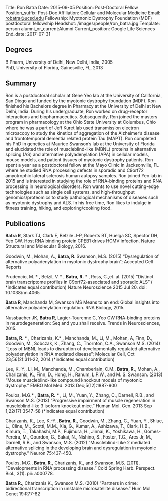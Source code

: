 Title: Ron Batra
Date: 2015-09-05
Position: Post-Doctoral Fellow
Position_suffix: Post-Doc
Affiliation: Cellular and Molecular Medicine
Email: robatra@ucsd.edu
Fellowship: Myotnonic Dystrophy Foundation (MDF) postdoctoral fellowship 
Headshot: /images/people/ron_batra.jpg
Template: person
alumni_or_current:Alumni
Current_position: Google Life Sciences
End_date: 2017-07-31


## Degrees
B.Pharm, University of Delhi, New Delhi, India, 2005<br>
PhD, University of Florida, Gainesville, FL, 2013<br>
## Summary

Ron is a postdoctoral scholar at Gene Yeo lab at the University of California, San Diego and funded by the myotonic dystrophy foundation (MDF). Ron finished his Bachelors degree in Pharmacy at the University of Delhi at New Delhi, India. During his undergraduate, Ron worked on drug-receptor interactions and biopharmaceutics. Subsequently, Ron joined the masters program in pharmacology at the Ohio State University at Columbus, Ohio where he was a part of Jeff Kuret lab used transmission electron microscopy to study the kinetics of aggregation of the Alzheimer’s disease and frontotemporal dementia related protein Tau (MAPT). Ron completed his PhD in genetics at Maurice Swanson’s lab at the University of Florida and elucidated the role of muscleblind-like (MBNL) proteins in alternative splicing (AS) and alternative polyadenylation (APA) in cellular models, mouse models, and patient tissues of myotonic dystrophy patients. Ron spent a year as a postdoctoral fellow at the Mayo Clinic in Jacksonville, FL where he studied RNA processing defects in sporadic and C9orf72 amyotrophic lateral sclerosis human autopsy samples. Ron joined Yeo lab in 2015 and is interested in studying the role of RNA-binding proteins and RNA processing in neurological disorders. Ron wants to use novel cutting-edge technologies such as single cell systems, and high-throughput genomics/proteomics to study pathological mechanisms of diseases such as myotonic dystrophy and ALS. In his free time, Ron likes to indulge in fitness training, hiking, and exploring/cooking food.

## Publications

**Batra R**, Stark TJ, Clark E, Belzile J-P, Roberts BT, Huelga SC, Spector DH, Yeo GW. Host RNA binding protein CPEB1 drives HCMV infection. Nature Structural and Molecular Biology, 2016. 

Goodwin, M., Mohan, A., **Batra, R**. Swanson, M.S. (2015) “Dysregulation of alternative polyadenylation in myotonic dystrophy brain”; Accepted Cell Reports

Prudencio, M. * , Belzil, V. * , **Batra, R.** * , Ross, C.,et. al. (2015) “Distinct brain transcriptome profiles in C9orf72-associated and sporadic ALS” ( *indicates equal contribution) Nature Neuroscience 2015 Jul 20. doi: 10.1038/nn.4065

**Batra R**, Manchanda M, Swanson MS
Means to an end: Global insights into alternative polyadenylation regulation.
RNA Biology, 2015. 

Nussbacher JK, **Batra R**, Lagier-Tourenne C, Yeo GW 
RNA-binding proteins in neurodegeneration: Seq and you shall receive.
Trends in Neurosciences, 2015. 

**Batra, R.** * , Charizanis, K.* , Manchanda, M., Li, M., Mohan, A, Finn, D., Goodwin, M., Sobczak, K., Zhang, C., Thornton, C.A., Swanson M.S. (2014) “Loss of MBNL leads to disruption of developmentally regulated alternative polyadenylation in RNA mediated disease”; Molecular Cell, Oct 23;56(2):311-22, 2014 (*indicates equal contribution)

Lee, K.-Y., Li, M., Manchanda, M., Chamberlain, C.M., **Batra, R.**, Mohan, A., Charizanis, K., Finn, D., Hong, H., Ranum, L.P.W., and M. S. Swanson. (2013) “Mouse muscleblind-like compound knockout models of myotonic dystrophy.” EMBO Mol Med. 2013 Dec;5(12):1887-900

Poulos, M.G.* , **Batra, R.** * , Li, M., Yuan, Y., Zhang, C., Darnell, R.B., and Swanson M.S.  (2013) “Progressive impairment of muscle regeneration in muscleblind-like 3 isoform knockout mice.” Human Mol. Gen. 2013 Sep 1;22(17):3547-58 (*indicates equal contribution)

Charizanis, K., Lee, K.-Y., **Batra, R.**, Goodwin, M., Zhang, C., Yuan, Y., Shiue, L., Cline, M., Scotti, M.M., Xia, G., Kumar, A., Ashizawa, T., Clark, H.B., Kimura, T., Takahashi, M.P., Fujimura, H., Jinnai, K., Yoshikawa, H., Gomes-Pereira, M., Gourdon, G., Sakai, N., Nishino, S., Foster, T.C., Ares Jr, M., Darnell, R.B., and Swanson, M.S. (2012) “Muscleblind-Like 2 mediated alternative splicing in the developing brain and dysregulation in myotonic dystrophy.” Neuron 75:437-450.

Poulos, M.G., **Batra, R.**, Charizanis, K., and Swanson, M.S. (2011). “Developments in RNA processing disease.” Cold Spring Harb. Perspect. Biol., 3(1). pii: a000778.

**Batra R.**, Charizanis K., Swanson M.S. (2010) “Partners in crime: bidirectional transcription in unstable microsatellite disease.” Hum Mol Genet 19:R77-82 